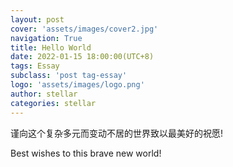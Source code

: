 ```yaml
---
layout: post
cover: 'assets/images/cover2.jpg'
navigation: True
title: Hello World
date: 2022-01-15 18:00:00(UTC+8)
tags: Essay
subclass: 'post tag-essay'
logo: 'assets/images/logo.png'
author: stellar
categories: stellar
---
```


谨向这个复杂多元而变动不居的世界致以最美好的祝愿!

Best wishes to this brave new world!
